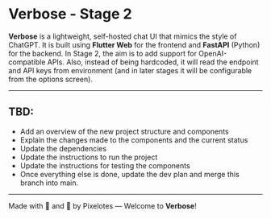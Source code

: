 # Verbose - Stage 2

**Verbose** is a lightweight, self-hosted chat UI that mimics the style of ChatGPT. It is built using **Flutter Web** for the frontend and **FastAPI** (Python) for the backend. In Stage 2, the aim is to add support for OpenAI-compatible APIs. Also, instead of being hardcoded, it will read the endpoint and API keys from environment (and in later stages it will be configurable from the options screen).

---

## TBD:
- Add an overview of the new project structure and components
- Explain the changes made to the components and the current status
- Update the dependencies
- Update the instructions to run the project
- Update the instructions for testing the components
- Once everything else is done, update the dev plan and merge this branch into main.

---

Made with 🎯 and 🐍 by Pixelotes — Welcome to **Verbose**!

